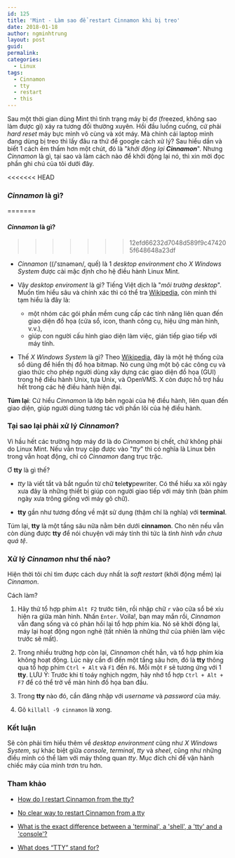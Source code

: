 ```yaml
---
id: 125
title: 'Mint - Làm sao để restart Cinnamon khi bị treo'
date: 2018-01-18
author: ngminhtrung
layout: post
guid: 
permalink: 
categories:
  - Linux
tags:
  - Cinnamon
  - tty
  - restart
  - this
---
```


Sau một thời gian dùng Mint thì tình trạng máy bị đơ (freezed, không sao làm được gì) xảy ra tương đối thường xuyên. Hồi đầu luống cuống, cứ phải *hard reset* máy bực mình vô cùng và xót máy. Mà chính cái laptop mình đang dùng bị treo thì lấy đâu ra thứ để google cách xử lý? Sau hiểu dần và biết 1 cách êm thấm hơn một chút, đó là "*khởi động lại **Cinnamon***". Nhưng *Cinnamon* là gì, tại sao và làm cách nào để khởi động lại nó, thì xin mời đọc phần ghi chú của tôi dưới đây. 

<<<<<<< HEAD
### *Cinnamon* là gì?
=======
#### *Cinnamon* là gì?
>>>>>>> 12efd66232d7048d589f9c474205f648648a23df

- *Cinnamon* ((/ˈsɪnəmən/, quế) là 1 *desktop environment* cho *X Windows System* được cài mặc định cho hệ điều hành Linux Mint. 

- Vậy *desktop enviroment* là gì? Tiếng Việt dịch là "*môi trường desktop*". Muốn tìm hiểu sâu và chính xác thì có thể tra [Wikipedia](https://en.wikipedia.org/wiki/Desktop_environment), còn mình thì tạm hiểu là đây là:
  - một nhóm các gói phần mềm cung cấp các tính năng liên quan đến giao diện đồ họa (cửa sổ, icon, thanh công cụ, hiệu ứng màn hình, v.v.), 
  - giúp con người cấu hình giao diện làm việc, gián tiếp giao tiếp với máy tính. 

- Thế *X Windows System* là gì? Theo [Wikipedia](https://vi.wikipedia.org/wiki/H%E1%BB%87_th%E1%BB%91ng_X_Window), đây là một hệ thống cửa sổ dùng để hiển thị đồ họa bitmap. Nó cung ứng một bộ các công cụ và giao thức cho phép người dùng xây dựng các giao diện đồ họa (GUI) trong hệ điều hành Unix, tựa Unix, và OpenVMS. X còn được hỗ trợ hầu hết trong các hệ điều hành hiện đại.

**Túm lại**: Cứ hiểu *Cinnamon* là lớp bên ngoài của hệ điều hành, liên quan đến giao diện, giúp người dùng tương tác với phần lõi của hệ điều hành. 

### Tại sao lại phải xử lý *Cinnamon*?

Vì hầu hết các trường hợp máy đơ là do *Cinnamon* bị chết, chứ không phải do Linux Mint. Nếu vẫn truy cập được vào "*tty*" thì có nghĩa là Linux bên trong vẫn hoạt động, chỉ có *Cinnamon* đang trục trặc.

Ơ **tty** là gì thế?
- *tty* là viết tắt và bắt nguồn từ chữ **t**ele**ty**pewriter. Có thể hiểu xa xôi ngày xưa đây là những thiết bị giúp con người giao tiếp với máy tính (bàn phím ngày xưa trông giống với máy gõ chữ). 

- **tty** gần như tương đồng về mặt sử dụng (thậm chí là nghĩa) với **terminal**. 

Túm lại, **tty** là một tầng sâu nữa nằm bên dưới **cinnamon**. Cho nên nếu vẫn còn dùng được **tty** để nói chuyện với máy tính thì tức là *tình hình vẫn chưa quá tệ*.

### Xử lý *Cinnamon* như thế nào?

Hiện thời tôi chỉ tìm được cách duy nhất là *soft restart* (khởi động mềm) lại *Cinnamon*. 

Cách làm?

1. Hãy thử  tổ hợp phím `Alt F2` trước tiên, rồi nhập chữ `r` vào cửa sổ bé xíu hiện ra giữa màn hình. Nhấn `Enter`. Voila!, bạn may mắn rồi, *Cinnamon* vẫn đang sống và có phản hồi lại tổ hợp phím kia. Nó sẽ khởi động lại, máy lại hoạt động ngon nghẻ (tất nhiên là những thứ của phiên làm việc trước sẽ mất).

2. Trong nhiều trường hợp còn lại, *Cinnamon* chết hẳn, và tổ hợp phím kia không hoạt động. Lúc này cần đi đến một tầng sâu hơn, đó là **tty** thông qua tổ hợp phím `Ctrl + Alt` và `F1` đến `F6`. Mỗi một `F` sẽ tương ứng với 1 **tty**. LƯU Ý: Trước khi tí toáy nghịch ngợm, hãy nhớ tổ hợp `Ctrl + Alt + F7` để có thể trở về màn hình đồ họa ban đầu. 

3. Trong **tty** nào đó, cần đăng nhập với *username* và *password* của máy.

4. Gõ `killall -9 cinnamon` là xong.

### Kết luận

Sẽ còn phải tìm hiểu thêm về *desktop environment* cũng như *X Windows System*, sự khác biệt giữa *console*, *terminal*, *tty* và *sheel*, cũng như những điều mình có thể làm với máy thông quan *tty*. Mục đích chỉ để vận hành chiếc máy của mình trơn tru hơn. 

### Tham khảo
- [How do I restart Cinnamon from the tty?](https://askubuntu.com/questions/143838/how-do-i-restart-cinnamon-from-the-tty)

- [No clear way to restart Cinnamon from a tty](https://github.com/linuxmint/Cinnamon/issues/4763)

- [What is the exact difference between a 'terminal', a 'shell', a 'tty' and a 'console'?](https://unix.stackexchange.com/questions/4126/what-is-the-exact-difference-between-a-terminal-a-shell-a-tty-and-a-con)

- [What does “TTY” stand for?](https://askubuntu.com/questions/481906/what-does-tty-stand-for)
